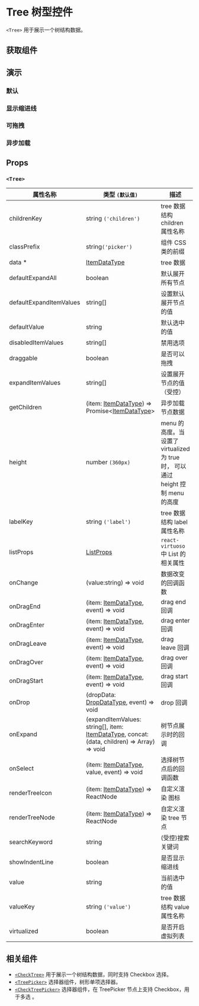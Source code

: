 # Tree 树型控件

`<Tree>` 用于展示一个树结构数据。

## 获取组件

<!--{include:(components/tree/fragments/import.md)}-->

## 演示

### 默认

<!--{include:`basic.md`}-->

### 显示缩进线

<!--{include:`show-indent-line.md`}-->

### 可拖拽

<!--{include:`draggable.md`}-->

### 异步加载

<!--{include:`async.md`}-->

## Props

### `<Tree>`

| 属性名称                | 类型 `(默认值)`                                                                                    | 描述                                                                            |
| ----------------------- | -------------------------------------------------------------------------------------------------- | ------------------------------------------------------------------------------- |
| childrenKey             | string `('children')`                                                                              | tree 数据结构 children 属性名称                                                 |
| classPrefix             | string`('picker')`                                                                                 | 组件 CSS 类的前缀                                                               |
| data \*                 | [ItemDataType][item]                                                                               | tree 数据                                                                       |
| defaultExpandAll        | boolean                                                                                            | 默认展开所有节点                                                                |
| defaultExpandItemValues | string[]                                                                                           | 设置默认展开节点的值                                                            |
| defaultValue            | string                                                                                             | 默认选中的值                                                                    |
| disabledItemValues      | string[]                                                                                           | 禁用选项                                                                        |
| draggable               | boolean                                                                                            | 是否可以拖拽                                                                    |
| expandItemValues        | string[]                                                                                           | 设置展开节点的值（受控）                                                        |
| getChildren             | (item: [ItemDataType][item]) => Promise&lt;[ItemDataType][item]&gt;                                | 异步加载节点数据                                                                |
| height                  | number `(360px)`                                                                                   | menu 的高度。当设置了 virtualized 为 true 时， 可以通过 height 控制 menu 的高度 |
| labelKey                | string `('label')`                                                                                 | tree 数据结构 label 属性名称                                                    |
| listProps               | [ListProps][listprops]                                                                             | `react-virtuoso` 中 List 的相关属性                                             |
| onChange                | (value:string) => void                                                                             | 数据改变的回调函数                                                              |
| onDragEnd               | (item: [ItemDataType][item], event) => void                                                        | drag end 回调                                                                   |
| onDragEnter             | (item: [ItemDataType][item], event) => void                                                        | drag enter 回调                                                                 |
| onDragLeave             | (item: [ItemDataType][item], event) => void                                                        | drag leave 回调                                                                 |
| onDragOver              | (item: [ItemDataType][item], event) => void                                                        | drag over 回调                                                                  |
| onDragStart             | (item: [ItemDataType][item], event) => void                                                        | drag start 回调                                                                 |
| onDrop                  | (dropData: [DropDataType][drop], event) => void                                                    | drop 回调                                                                       |
| onExpand                | (expandItemValues: string[], item: [ItemDataType][item], concat:(data, children) => Array) => void | 树节点展示时的回调                                                              |
| onSelect                | (item: [ItemDataType][item], value, event) => void                                                 | 选择树节点后的回调函数                                                          |
| renderTreeIcon          | (item: [ItemDataType][item]) => ReactNode                                                          | 自定义渲染 图标                                                                 |
| renderTreeNode          | (item: [ItemDataType][item]) => ReactNode                                                          | 自定义渲染 tree 节点                                                            |
| searchKeyword           | string                                                                                             | (受控)搜索关键词                                                                |
| showIndentLine          | boolean                                                                                            | 是否显示缩进线                                                                  |
| value                   | string                                                                                             | 当前选中的值                                                                    |
| valueKey                | string `('value')`                                                                                 | tree 数据结构 value 属性名称                                                    |
| virtualized             | boolean                                                                                            | 是否开启虚拟列表                                                                |

<!--{include:(_common/types/item-data-type.md)}-->
<!--{include:(components/tree/fragments/drop-data-type.md)}-->

## 相关组件

- [`<CheckTree>`](/zh/components/check-tree) 用于展示一个树结构数据，同时支持 Checkbox 选择。
- [`<TreePicker>`](/zh/components/tree-picker) 选择器组件，树形单项选择器。
- [`<CheckTreePicker>`](/zh/components/check-tree-picker) 选择器组件，在 TreePicker 节点上支持 Checkbox，用于多选 。

[listprops]: https://virtuoso.dev/virtuoso-api-reference/#virtuoso-properties
[item]: #code-ts-item-data-type-code
[drop]: #code-ts-drop-data-type-code
